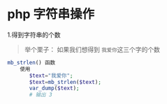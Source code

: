 # php 字符串操作

 

1.得到字符串的个数

> 举个栗子： 如果我们想得到 `我爱你`这三个字的个数

```php
mb_strlen() 函数
    使用
       $text="我爱你";
       $text=mb_strlen($text);
       var_dump($text);
       # 输出 3
```


